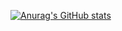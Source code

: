 [![Anurag's GitHub stats](https://github-readme-stats.vercel.app/api?denrybaakov=anuraghazra)](https://github.com/anuraghazra/github-readme-stats)

<!--
**denrybaakov/denrybaakov** is a ✨ _special_ ✨ repository because its `README.md` (this file) appears on your GitHub profile.

Here are some ideas to get you started:

- 🔭 I’m currently working on ...
- 🌱 I’m currently learning ...
- 👯 I’m looking to collaborate on ...
- 🤔 I’m looking for help with ...
- 💬 Ask me about ...
- 📫 How to reach me: ...
- 😄 Pronouns: ...
- ⚡ Fun fact: ...
-->
